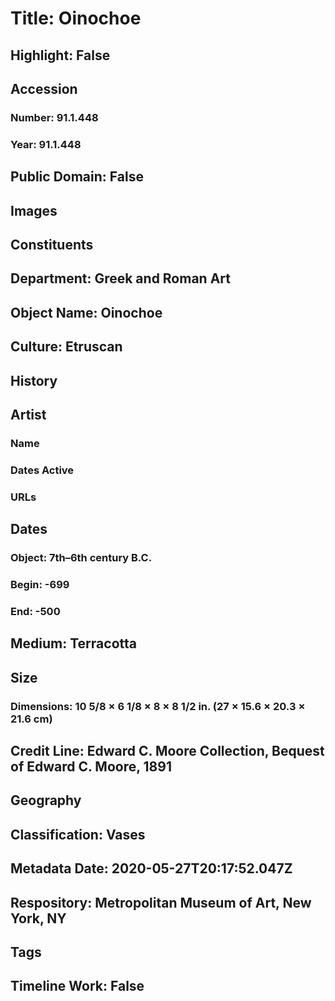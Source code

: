 # Title: Oinochoe
## Highlight: False
## Accession
### Number: 91.1.448
### Year: 91.1.448
## Public Domain: False
## Images
## Constituents
## Department: Greek and Roman Art
## Object Name: Oinochoe
## Culture: Etruscan
## History
## Artist
### Name
### Dates Active
### URLs
## Dates
### Object: 7th–6th century B.C.
### Begin: -699
### End: -500
## Medium: Terracotta
## Size
### Dimensions: 10 5/8 × 6 1/8 × 8 × 8 1/2 in. (27 × 15.6 × 20.3 × 21.6 cm)
## Credit Line: Edward C. Moore Collection, Bequest of Edward C. Moore, 1891
## Geography
## Classification: Vases
## Metadata Date: 2020-05-27T20:17:52.047Z
## Respository: Metropolitan Museum of Art, New York, NY
## Tags
## Timeline Work: False